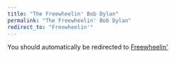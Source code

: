 ```yaml
---
title: "The Freewheelin' Bob Dylan"
permalink: "The Freewheelin' Bob Dylan"
redirect_to: "Freewheelin'"
---
```


You should automatically be redirected to [Freewheelin'](Freewheelin')
